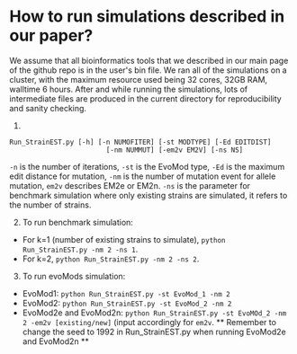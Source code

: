 # How to run simulations described in our paper?
We assume that all bioinformatics tools that we described in our main page of the github repo is in the user's bin file. We ran all of the simulations on a cluster, with the maximum resource used being 32 cores, 32GB RAM, walltime 6 hours. After and while running the simulations, lots of intermediate files are produced in the current directory for reproducibility and sanity checking. 

1. 
```
Run_StrainEST.py [-h] [-n NUMOFITER] [-st MODTYPE] [-Ed EDITDIST]
                        [-nm NUMMUT] [-em2v EM2V] [-ns NS]
```

`-n` is the number of iterations, `-st` is the EvoMod type, `-Ed` is the maximum edit distance for mutation, `-nm` is the number of mutation event for allele mutation, `em2v` describes EM2e or EM2n. `-ns` is the parameter for benchmark simulation where only existing strains are simulated, it refers to the number of strains.

2. To run benchmark simulation:
* For k=1 (number of existing strains to simulate), `python Run_StrainEST.py -nm 2 -ns 1`.
* For k=2, `python Run_StrainEST.py -nm 2 -ns 2`.

3. To run evoMods simulation:
* EvoMod1: `python Run_StrainEST.py -st EvoMod_1 -nm 2`
* EvoMod2: `python Run_StrainEST.py -st EvoMod_2 -nm 2`
* EvoMod2e and EvoMod2n: `python Run_StrainEST.py -st EvoMOd_2 -nm 2 -em2v [existing/new]` (input accordingly for `em2v`. ** Remember to change the seed to 1992 in Run_StrainEST.py when running EvoMod2e and EvoMod2n **
